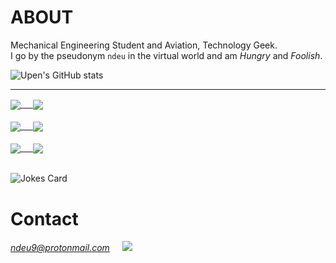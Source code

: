 
# ABOUT
 Mechanical Engineering Student and Aviation, Technology Geek. \
 I go by the pseudonym `ndeu` in the virtual world and am *Hungry* and *Foolish*. 
 

![Upen's GitHub stats](https://github-readme-stats.vercel.app/api?username=UpenTech&show_icons=true&theme=dark) 
<!-- Markdown -->
---
<a href="https://github.com/UpenTech/Web_Scrapper-Movies-">
  <img align="center" src="https://github-readme-stats.vercel.app/api/pin/?username=UpenTech&repo=Web_Scrapper-Movies-&theme=gotham" /> &nbsp;&nbsp;&nbsp;
</a>

<a href="https://github.com/UpenTech/convoychat">
  <img align="center" src="https://github-readme-stats.vercel.app/api/pin/?username=UpenTech&repo=__Calculator&theme=gotham" /> 
</a> 

<br>
<br>

<a href="https://github.com/UpenTech/Turtle-Race">
  <img align="center" src="https://github-readme-stats.vercel.app/api/pin/?username=UpenTech&repo=Turtle-Race&theme=gotham" /> &nbsp;&nbsp;&nbsp;
</a>

<a href="https://github.com/UpenTech/SmartFridge">
  <img align="center" src="https://github-readme-stats.vercel.app/api/pin/?username=UpenTech&repo=SmartFridge&theme=gotham" />
</a> 

<br>
<br>

<a href="https://github.com/UpenTech/ZombieApocalypse">
  <img align="center" src="https://github-readme-stats.vercel.app/api/pin/?username=UpenTech&repo=ZombieApocalypse&theme=gotham" /> &nbsp;&nbsp;&nbsp;
</a>  

<a href="https://github.com/UpenTech/C-Projects">
  <img align="center" src="https://github-readme-stats.vercel.app/api/pin/?username=UpenTech&repo=C-Projects&theme=gotham" />
</a> 

<br>
<br>

![Jokes Card](https://readme-jokes.vercel.app/api?hideBorder&theme=vue-dark&qColor=%23944bcc&aColor=%23bbdb51) 

# Contact
*ndeu9@protonmail.com*  &nbsp;&nbsp;&nbsp;   <img src="https://img.shields.io/badge/ProtonMail-8B89CC?style=for-the-badge&logo=protonmail&logoColor=white"> 
